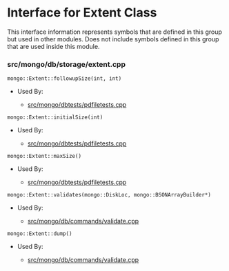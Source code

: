 
# Interface for Extent Class
This interface information represents symbols that are defined in this group but used in other modules.  Does not include symbols defined in this group that are used inside this module.

### src/mongo/db/storage/extent.cpp

<div></div>

    mongo::Extent::followupSize(int, int)

- Used By:

    - [src/mongo/dbtests/pdfiletests.cpp](../../../../tests/unit\_tests)

<div></div>

    mongo::Extent::initialSize(int)

- Used By:

    - [src/mongo/dbtests/pdfiletests.cpp](../../../../tests/unit\_tests)

<div></div>

    mongo::Extent::maxSize()

- Used By:

    - [src/mongo/dbtests/pdfiletests.cpp](../../../../tests/unit\_tests)

<div></div>

    mongo::Extent::validates(mongo::DiskLoc, mongo::BSONArrayBuilder*)

- Used By:

    - [src/mongo/db/commands/validate.cpp](../../../../query\_and\_operation\_handling/database\_commands)

<div></div>

    mongo::Extent::dump()

- Used By:

    - [src/mongo/db/commands/validate.cpp](../../../../query\_and\_operation\_handling/database\_commands)

